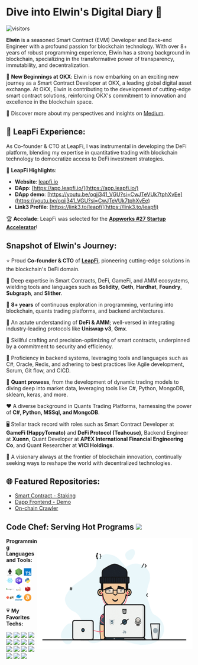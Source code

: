 # Dive into Elwin's Digital Diary 📖

![visitors](https://visitor-badge.laobi.icu/badge?page_id=jingkang0822)

**Elwin** is a seasoned Smart Contract (EVM) Developer and Back-end Engineer with a profound passion for blockchain technology. With over 8+ years of robust programming experience, Elwin has a strong background in blockchain, specializing in the transformative power of transparency, immutability, and decentralization.

🌟 **New Beginnings at OKX**:
Elwin is now embarking on an exciting new journey as a Smart Contract Developer at OKX, a leading global digital asset exchange. At OKX, Elwin is contributing to the development of cutting-edge smart contract solutions, reinforcing OKX's commitment to innovation and excellence in the blockchain space.

📝 Discover more about my perspectives and insights on [Medium](https://medium.com/@Jingkangchua).

## 🎯 **LeapFi Experience**:
As Co-founder & CTO at LeapFi, I was instrumental in developing the DeFi platform, blending my expertise in quantitative trading with blockchain technology to democratize access to DeFi investment strategies.

🔗 **LeapFi Highlights**:
- **Website**: [leapfi.io](https://www.leapfi.io/)
- **DApp**: [https://app.leapfi.io/](https://app.leapfi.io/)
- **DApp demo**: [https://youtu.be/oqjj341_VGU?si=CwJTeVUk7tphXvEe](https://youtu.be/oqjj341_VGU?si=CwJTeVUk7tphXvEe)
- **Link3 Profile**: [https://link3.to/leapfi](https://link3.to/leapfi)

:trophy: **Accolade**: LeapFi was selected for the [**Appworks #27 Startup Accelerator**](https://appworks.tw/accelerator/)!



## Snapshot of Elwin's Journey:

:star: Proud **Co-founder & CTO** of [**LeapFi**](https://www.leapfi.io/), pioneering cutting-edge solutions in the blockchain's DeFi domain.

:rocket: Deep expertise in Smart Contracts, DeFi, GameFi, and AMM ecosystems, wielding tools and languages such as **Solidity**, **Geth**, **Hardhat**, **Foundry**, **Subgraph**, and **Slither**.

:rocket: **8+ years** of continuous exploration in programming, venturing into blockchain, quants trading platforms, and backend architectures.

:rocket: An astute understanding of **DeFi & AMM**; well-versed in integrating industry-leading protocols like **Uniswap v3**, **Gmx**.

:rocket: Skillful crafting and precision-optimizing of smart contracts, underpinned by a commitment to security and efficiency.

:rocket: Proficiency in backend systems, leveraging tools and languages such as C#, Oracle, Redis, and adhering to best practices like Agile development, Scrum, Git flow, and CICD.

:rocket: **Quant prowess**, from the development of dynamic trading models to diving deep into market data, leveraging tools like C#, Python, MongoDB, sklearn, keras, and more.

:hearts: A diverse background in Quants Trading Platforms, harnessing the power of **C#, Python, MSSql, and MongoDB**.

:desktop_computer: Stellar track record with roles such as Smart Contract Developer at **GameFi (HappyTomato)** and **DeFi Protocol (Teahouse)**, Backend Engineer at **Xuenn**, Quant Developer at **APEX International Financial Engineering Co**, and Quant Researcher at **VICI Holdings**.

:notebook_with_decorative_cover: A visionary always at the frontier of blockchain innovation, continually seeking ways to reshape the world with decentralized technologies.

## 🌐 **Featured Repositories:**
- [Smart Contract - Staking](https://github.com/jingkang0822/dapp-stake-farming/tree/main/smartcontract)
- [Dapp Frontend - Demo](https://jingkang0822.github.io/dapp-stake-farming/)
- [On-chain Crawler](https://github.com/jingkang0822/eth-chain-crawler)



<h2> Code Chef: Serving Hot Programs <img src='https://raw.githubusercontent.com/ShahriarShafin/ShahriarShafin/main/Assets/handshake.gif' width="100px"> </h2>


<div>
  <img align="right" alt="GIF" src="https://github.com/jingkang0822/jingkang0822/blob/main/raw/1_IRGHmiGsa16stedQvIaZfw.gif?raw=true" width="420" height="300" style="margin-top: 0px;" />
</div>

**Programming Languages and Tools:**

<code><img height="20" src="https://raw.githubusercontent.com/github/explore/80688e429a7d4ef2fca1e82350fe8e3517d3494d/topics/ethereum/ethereum.png"></code>
<code><img height="20" src="https://raw.githubusercontent.com/github/explore/80688e429a7d4ef2fca1e82350fe8e3517d3494d/topics/nodejs/nodejs.png"></code>
<code><img height="20" src="https://raw.githubusercontent.com/github/explore/80688e429a7d4ef2fca1e82350fe8e3517d3494d/topics/typescript/typescript.png"></code>
<code><img height="20" src="https://raw.githubusercontent.com/github/explore/80688e429a7d4ef2fca1e82350fe8e3517d3494d/topics/react/react.png"></code>
<code><img height="20" src="https://raw.githubusercontent.com/github/explore/80688e429a7d4ef2fca1e82350fe8e3517d3494d/topics/csharp/csharp.png"></code>
<code><img height="20" src="https://raw.githubusercontent.com/github/explore/80688e429a7d4ef2fca1e82350fe8e3517d3494d/topics/python/python.png"></code>
<code><img height="20" src="https://raw.githubusercontent.com/github/explore/80688e429a7d4ef2fca1e82350fe8e3517d3494d/topics/mongodb/mongodb.png"></code>
<code><img height="20" src="https://raw.githubusercontent.com/github/explore/80688e429a7d4ef2fca1e82350fe8e3517d3494d/topics/mysql/mysql.png"></code>
<code><img height="20" src="https://raw.githubusercontent.com/github/explore/80688e429a7d4ef2fca1e82350fe8e3517d3494d/topics/redis/redis.png"></code>
<code><img height="20" src="https://raw.githubusercontent.com/github/explore/80688e429a7d4ef2fca1e82350fe8e3517d3494d/topics/git/git.png"></code>
<code><img height="20" src="https://raw.githubusercontent.com/github/explore/80688e429a7d4ef2fca1e82350fe8e3517d3494d/topics/docker/docker.png"></code>
<code><img height="20" src="https://raw.githubusercontent.com/github/explore/80688e429a7d4ef2fca1e82350fe8e3517d3494d/topics/bitcoin/bitcoin.png"></code>


💗 **My Favorites Techs:**

![](https://img.shields.io/badge/Language-Solidity-informational?style=flat&logo=solidity&logoColor=white&color=3bac3a)
![](https://img.shields.io/badge/Tool-Hardhat-informational?style=flat&logo=hardhat&logoColor=white&color=3bac3a)
![](https://img.shields.io/badge/Tool-Foundry-informational?style=flat&logo=foundry&logoColor=white&color=3bac3a)
![](https://img.shields.io/badge/Tool-Subgraph-informational?style=flat&logo=thegraph&logoColor=white&color=3bac3a)
![](https://img.shields.io/badge/Language-JavaScript-informational?style=flat&logo=javascript&logoColor=white&color=3bac3a)
![](https://img.shields.io/badge/Language-TypeScript-informational?style=flat&logo=typescript&logoColor=white&color=3bac3a)
![](https://img.shields.io/badge/Language-C%23-informational?style=flat&logo=c-sharp&logoColor=white&color=3bac3a)
![](https://img.shields.io/badge/Database-Oracle-informational?style=flat&logo=oracle&logoColor=white&color=3bac3a)
![](https://img.shields.io/badge/Database-MSSql-informational?style=flat&logo=microsoft-sql-server&logoColor=white&color=3bac3a)
![](https://img.shields.io/badge/Database-MongoDB-informational?style=flat&logo=mongodb&logoColor=white&color=3bac3a)
![](https://img.shields.io/badge/Tool-Redis-informational?style=flat&logo=redis&logoColor=white&color=3bac3a)
![](https://img.shields.io/badge/Tool-Git-informational?style=flat&logo=git&logoColor=white&color=3bac3a)
![](https://img.shields.io/badge/CI/CD-Github_Action-informational?style=flat&logo=github&logoColor=white&color=3bac3a)
![](https://img.shields.io/badge/Language-Python-informational?style=flat&logo=python&logoColor=white&color=3bac3a)
![](https://img.shields.io/badge/Tools-Docker-informational?style=flat&logo=docker&logoColor=white&color=3bac3a)
